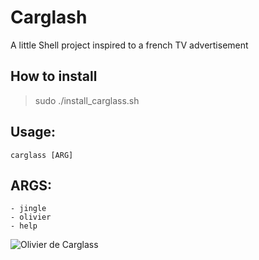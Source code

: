 # Carglash

A little Shell project inspired to a french TV advertisement
 
## How to install

> sudo ./install_carglass.sh

## Usage:
    carglass [ARG]


## ARGS:

    - jingle
    - olivier
    - help


![Olivier de Carglass](https://i.ytimg.com/vi/yxOCSltoJ4w/hqdefault.jpg)
